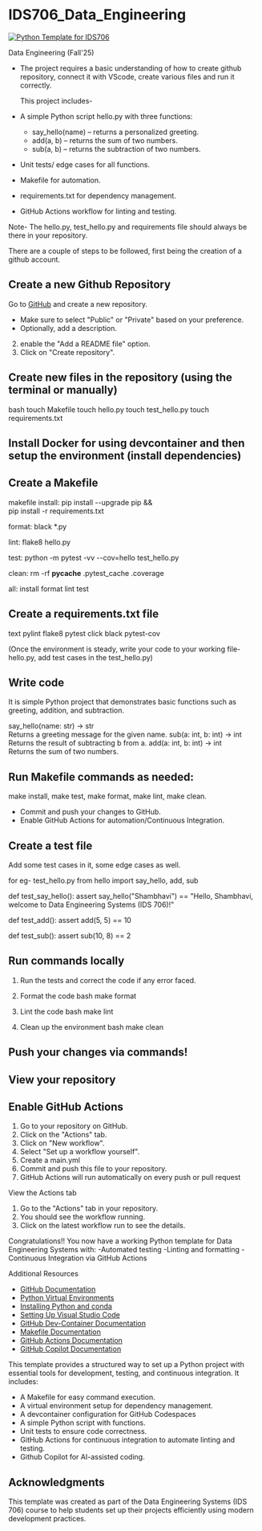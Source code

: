 # IDS706_Data_Engineering
[![Python Template for IDS706](https://github.com/ShambhaviKh/IDS706_Data_Engineering/actions/workflows/main.yml/badge.svg)](https://github.com/ShambhaviKh/IDS706_Data_Engineering/actions/workflows/main.yml)

Data Engineering (Fall'25)

- The project requires a basic understanding of how to create github repository, connect it with VScode, create various files and run it correctly.

  This project includes- 
- A simple Python script hello.py with three functions:
  - say_hello(name) – returns a personalized greeting.
  - add(a, b) – returns the sum of two numbers.
  - sub(a, b) – returns the subtraction of two numbers.
- Unit tests/ edge cases for all functions.
- Makefile for automation.
- requirements.txt for dependency management.
- GitHub Actions workflow for linting and testing.


Note- The hello.py, test_hello.py and requirements file should always be there in your repository. 

There are a couple of steps to be followed, first being the creation of a github account. 

## Create a new Github Repository 

Go to [GitHub](https://github.com) and create a new repository. 
   - Make sure to select "Public" or "Private" based on your preference.
   - Optionally, add a description.  
2. enable the "Add a README file" option.
3. Click on "Create repository".


## Create new files in the repository (using the terminal or manually)
bash
touch Makefile
touch hello.py
touch test_hello.py
touch requirements.txt

## Install Docker for using devcontainer and then setup the environment (install dependencies)

## Create a Makefile
makefile
install:
	pip install --upgrade pip &&\
		pip install -r requirements.txt

format:
	black *.py

lint:
	flake8 hello.py

test:
	python -m pytest -vv --cov=hello test_hello.py

clean:
    rm -rf __pycache__ .pytest_cache .coverage

all: install format lint test


## Create a requirements.txt file
text
pylint
flake8
pytest
click
black
pytest-cov

(Once the environment is steady, write your code to your working file- hello.py, add test cases in the test_hello.py)

## Write code

It is simple Python project that demonstrates basic functions such as greeting, addition, and subtraction.

say_hello(name: str) -> str  
  Returns a greeting message for the given name.
sub(a: int, b: int) -> int  
Returns the result of subtracting b from a.
add(a: int, b: int) -> int  
  Returns the sum of two numbers.

## Run Makefile commands as needed: 

make install, make test, make format, make lint, make clean.
- Commit and push your changes to GitHub.
- Enable GitHub Actions for automation/Continuous Integration.


## Create a test file

Add some test cases in it, some edge cases as well.

for eg-
test_hello.py
from hello import say_hello, add, sub

def test_say_hello():
    assert say_hello("Shambhavi") == "Hello, Shambhavi, welcome to Data Engineering Systems (IDS 706)!"

def test_add():
    assert add(5, 5) == 10

def test_sub():
    assert sub(10, 8) == 2

## Run commands locally

1. Run the tests and correct the code if any error faced. 

2. Format the code
bash 
make format

3. Lint the code
bash
make lint

4. Clean up the environment
bash
make clean

## Push your changes via commands! 

## View your repository 

## Enable GitHub Actions

1. Go to your repository on GitHub.
2. Click on the "Actions" tab.
3. Click on "New workflow".
4. Select "Set up a workflow yourself".
5. Create a main.yml
6. Commit and push this file to your repository.
7. GitHub Actions will run automatically on every push or pull request

View the Actions tab 

1. Go to the "Actions" tab in your repository.
2. You should see the workflow running.
3. Click on the latest workflow run to see the details.

Congratulations!!
You now have a working Python template for Data Engineering Systems with:
-Automated testing
-Linting and formatting
-Continuous Integration via GitHub Actions


Additional Resources 

- [GitHub Documentation](https://docs.github.com/en)
- [Python Virtual Environments](https://docs.python.org/3/tutorial/venv.html)
- [Installing Python and conda](https://www.practicaldatascience.org/notebooks/PDS_not_yet_in_coursera/00_setup_env/setup_python.html)
- [Setting Up Visual Studio Code](https://www.practicaldatascience.org/notebooks/PDS_not_yet_in_coursera/00_setup_env/setup_vscode.html)
- [GitHub Dev-Container Documentation](https://docs.github.com/en/codespaces/setting-up-your-project-for-codespaces/adding-a-dev-container-configuration/setting-up-your-python-project-for-codespaces)
- [Makefile Documentation](https://www.gnu.org/software/make/manual/make.html)
- [GitHub Actions Documentation](https://docs.github.com/en/actions)
- [GitHub Copilot Documentation](https://docs.github.com/en/copilot)

This template provides a structured way to set up a Python project with essential tools for development, testing, and continuous integration. It includes:
- A Makefile for easy command execution.
- A virtual environment setup for dependency management.
- A devcontainer configuration for GitHub Codespaces
- A simple Python script with functions.
- Unit tests to ensure code correctness.
- GitHub Actions for continuous integration to automate linting and testing.
- Github Copilot for AI-assisted coding.

## Acknowledgments
This template was created as part of the Data Engineering Systems (IDS 706) course to help students set up their projects efficiently using modern development practices.   





